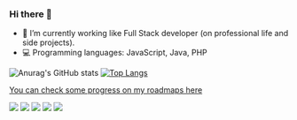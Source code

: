 ### Hi there 👋


- 🔭 I’m currently working like Full Stack developer (on professional life and side projects).
- 💻 Programming languages: JavaScript, Java, PHP

![Anurag's GitHub stats](https://github-readme-stats.vercel.app/api?username=wagnerparnoff&show_icons=true&theme=dark)
[![Top Langs](https://github-readme-stats.vercel.app/api/top-langs/?username=wagnerparnoff&layout=donut&theme=dark)](https://github.com/wagnerparnoff/github-readme-stats)

[You can check some progress on my roadmaps here](https://api.roadmap.sh/v1-badge/tall/64bb35178a29ad56faa1e54b?variant=dark)

<div> 
  <a href="https://www.youtube.com/channel/UC_-uuuZbY0AAt9CViNzvc-Q" target="_blank"><img src="https://img.shields.io/badge/YouTube-FF0000?style=for-the-badge&logo=youtube&logoColor=white" target="_blank"></a>
  <a href="https://instagram.com/wagnerparnoff" target="_blank"><img src="https://img.shields.io/badge/-Instagram-%23E4405F?style=for-the-badge&logo=instagram&logoColor=white" target="_blank"></a>
 <a href="https://discord.gg/wagnerparnoff" target="_blank"><img src="https://img.shields.io/badge/Discord-7289DA?style=for-the-badge&logo=discord&logoColor=white" target="_blank"></a> 
  <a href = "mailto:wagnerparnoffpereira@gmail.com"><img src="https://img.shields.io/badge/-Gmail-%23333?style=for-the-badge&logo=gmail&logoColor=white" target="_blank"></a>
  <a href="https://www.linkedin.com/in/wagnerparnoff" target="_blank"><img src="https://img.shields.io/badge/-LinkedIn-%230077B5?style=for-the-badge&logo=linkedin&logoColor=white" target="_blank"></a> 
  
</div>
